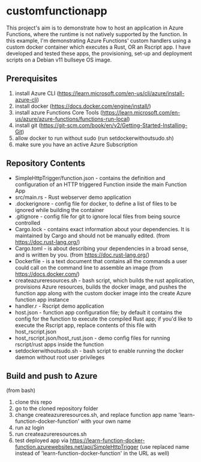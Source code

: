 # customfunctionapp
This project's aim is to demonstrate how to host an application in Azure Functions, where the runtime is not natively supported by the function.
In this example, I'm demonstrating Azure Functions' custom handlers using a custom docker container which executes a Rust, OR an Rscript app.
I have developed and tested these apps, the provisioning, set-up and deployment scripts on a Debian v11 bullseye OS image.

## Prerequisites

1. install Azure CLI (https://learn.microsoft.com/en-us/cli/azure/install-azure-cli)
2. install docker (https://docs.docker.com/engine/install/)
3. install azure Functions Core Tools (https://learn.microsoft.com/en-us/azure/azure-functions/functions-run-local)
4. install git (https://git-scm.com/book/en/v2/Getting-Started-Installing-Git)
5. allow docker to run without sudo (run setdockerwithoutsudo.sh)
6. make sure you have an active Azure Subscription

## Repository Contents
* SimpleHttpTrigger/function.json - contains the definition and configuration of an HTTP triggered Function inside the main Function App
* src/main.rs - Rust webserver demo application
* .dockerignore - config file for docker, to define a list of files to be ignored while building the container
* .gitignore - config file for git to ignore local files from being source controlled
* Cargo.lock - contains exact information about your dependencies. It is maintained by Cargo and should not be manually edited. (from https://doc.rust-lang.org/)
* Cargo.toml - is about describing your dependencies in a broad sense, and is written by you. (from https://doc.rust-lang.org/)
* Dockerfile - is a text document that contains all the commands a user could call on the command line to assemble an image (from https://docs.docker.com/)
* createazureresources.sh - bash script, which builds the rust application, provisions Azure resources, builds the docker image, and pushes the function app along with the custom docker image into the create Azure function app instance
* handler.r - Rscript demo application
* host.json - function app configuration file; by default it contains the config for the function to execute the compiled Rust app; if you'd like to execute the Rscript app, replace contents of this file with host_rscript.json
* host_rscript.json/host_rust.json - demo config files for running rscript/rust apps inside the function
* setdockerwithoutsudo.sh - bash script to enable running the docker daemon without root user privileges

## Build and push to Azure

(from bash)
1. clone this repo
2. go to the cloned repository folder
3. change createazureresources.sh, and replace function app name 'learn-function-docker-function' with your own name
4. run az login
5. run createazureresources.sh
6. test deployed app via https://learn-function-docker-function.azurewebsites.net/api/SimpleHttpTrigger (use replaced name instead of 'learn-function-docker-function' in the URL as well)

